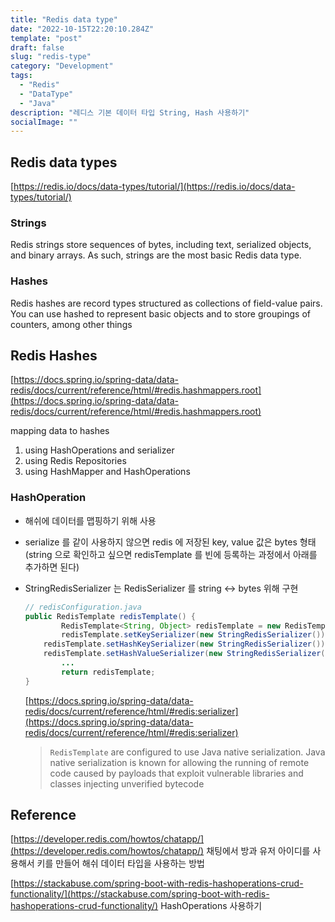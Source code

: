 ```yaml
---
title: "Redis data type"
date: "2022-10-15T22:20:10.284Z"
template: "post"
draft: false
slug: "redis-type"
category: "Development"
tags:
  - "Redis"
  - "DataType"
  - "Java"
description: "레디스 기본 데이터 타입 String, Hash 사용하기"
socialImage: ""
---
```


## Redis data types

[https://redis.io/docs/data-types/tutorial/](https://redis.io/docs/data-types/tutorial/)

### Strings

Redis strings store sequences of bytes, including text, serialized objects, and binary arrays. As such, strings are the most basic Redis data type.

### Hashes

Redis hashes are record types structured as collections of field-value pairs. You can use hashed to represent basic objects and to store groupings of counters, among other things

## Redis Hashes

[https://docs.spring.io/spring-data/data-redis/docs/current/reference/html/#redis.hashmappers.root](https://docs.spring.io/spring-data/data-redis/docs/current/reference/html/#redis.hashmappers.root)

mapping data to hashes

1. using HashOperations and serializer
2. using Redis Repositories
3. using HashMapper and HashOperations

### HashOperation

- 해쉬에 데이터를 맵핑하기 위해 사용
- serialize 를 같이 사용하지 않으면 redis 에 저장된 key, value 값은 bytes 형태(string 으로 확인하고 싶으면 redisTemplate 를 빈에 등록하는 과정에서 아래를 추가하면 된다)
- StringRedisSerializer 는 RedisSerializer 를 string ↔ bytes 위해 구현
    
    ```java
    // redisConfiguration.java
    public RedisTemplate redisTemplate() {
    		RedisTemplate<String, Object> redisTemplate = new RedisTemplate<>();
    		redisTemplate.setKeySerializer(new StringRedisSerializer());
        redisTemplate.setHashKeySerializer(new StringRedisSerializer());
        redisTemplate.setHashValueSerializer(new StringRedisSerializer());
    		...
    		return redisTemplate;
    }
    ```
    
    [https://docs.spring.io/spring-data/data-redis/docs/current/reference/html/#redis:serializer](https://docs.spring.io/spring-data/data-redis/docs/current/reference/html/#redis:serializer)
    
    > `RedisTemplate` are configured to use Java native serialization. Java native serialization is known for allowing the running of remote code caused by payloads that exploit vulnerable libraries and classes injecting unverified bytecode
    >

## Reference

[https://developer.redis.com/howtos/chatapp/](https://developer.redis.com/howtos/chatapp/)
채팅에서 방과 유저 아이디를 사용해서 키를 만들어 해쉬 데이터 타입을 사용하는 방법

[https://stackabuse.com/spring-boot-with-redis-hashoperations-crud-functionality/](https://stackabuse.com/spring-boot-with-redis-hashoperations-crud-functionality/)
HashOperations 사용하기